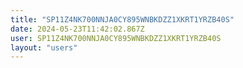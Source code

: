 ```yaml
---
title: "SP11Z4NK700NNJA0CY895WNBKDZZ1XKRT1YRZB40S"
date: 2024-05-23T11:42:02.867Z
user: SP11Z4NK700NNJA0CY895WNBKDZZ1XKRT1YRZB40S
layout: "users"
---
```

    